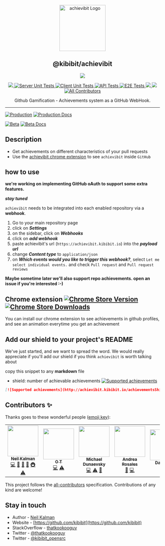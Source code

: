 <p align="center">
  <a href="https://achievibit.kibibit.io/" target="blank"><img src="https://Kibibit.io/kibibit-assets/SVG/achievibit-middle.svg" width="150" alt="achievibit Logo" />
  </a>
  <h2 align="center">
    @kibibit/achievibit
  </h2>
</p>
<p align="center">
  <a href="https://www.npmjs.com/package/@kibibit/achievibit"><img src="https://img.shields.io/npm/v/@kibibit/achievibit/latest.svg?style=for-the-badge&logo=npm&color=CB3837"></a>
</p>
<p align="center">
<a href="https://codecov.io/gh/Kibibit/achievibit">
  <img src="https://codecov.io/gh/Kibibit/achievibit/branch/beta/graph/badge.svg?token=Q3LT2A9EJ6">
</a>
<a href="https://github.com/Kibibit/achievibit/actions/workflows/server-unit-tests.yml">
  <img src="https://github.com/Kibibit/achievibit/actions/workflows/server-unit-tests.yml/badge.svg?style=flat-square" alt="Server Unit Tests">
</a>
<a href="https://github.com/Kibibit/achievibit/actions/workflows/client-unit-tests.yml">
  <img src="https://github.com/Kibibit/achievibit/actions/workflows/client-unit-tests.yml/badge.svg?style=flat-square" alt="Client Unit Tests">
</a>
<a href="https://github.com/Kibibit/achievibit/actions/workflows/api-tests.yml">
  <img src="https://github.com/Kibibit/achievibit/actions/workflows/api-tests.yml/badge.svg?style=flat-square" alt="API Tests">
</a>
<a href="https://github.com/Kibibit/achievibit/actions/workflows/e2e-tests.yml">
  <img src="https://github.com/Kibibit/achievibit/actions/workflows/e2e-tests.yml/badge.svg?style=flat-square" alt="E2E Tests">
</a>
<a href="https://www.npmjs.com/package/@kibibit/achievibit">
  <img src="https://img.shields.io/npm/v/@kibibit/achievibit/beta.svg?logo=npm&color=CB3837">
</a>
<a href="https://github.com/semantic-release/semantic-release"><img src="https://img.shields.io/badge/%20%20%F0%9F%93%A6%F0%9F%9A%80-semantic--release-e10079.svg"></a>
 <!-- ALL-CONTRIBUTORS-BADGE:START - Do not remove or modify this section -->
<a href="#contributors-"><img src="https://img.shields.io/badge/all_contributors-5-orange.svg?style=flat-square" alt="All Contributors"></a>
<!-- ALL-CONTRIBUTORS-BADGE:END -->
</p>
<p align="center">
  Github Gamification - Achievements system as a GitHub WebHook.
</p>
<hr>

[![Production](https://img.shields.io/badge/Production-application-informational?logo=heroku)](https://achievibit.kibibit.io/) [![Production Docs](https://img.shields.io/badge/Production-api--docs-85EA2D?logo=swagger)](https://achievibit.kibibit.io/docs/)

[![Beta](https://img.shields.io/badge/Beta-application-informational?logo=heroku)](https://achievibit-beta.herokuapp.com/) [![Beta Docs](https://img.shields.io/badge/Beta-api--docs-85EA2D?logo=swagger)](https://achievibit-beta.herokuapp.com/api/docs)
## Description

- Get achievements on different characteristics of your pull requests
- Use the [achievibit chrome extension](https://chrome.google.com/webstore/detail/achievibit/iddkmddomdohnihbehiamfnmpomlhpee?utm_source=achievibitreadme) to see `achievibit` inside `GitHub`

## how to use

**we're working on implementing GitHub oAuth to support some extra features.**

***stay tuned***

`achievibit` needs to be integrated into each enabled repository via a **webhook**.

1. Go to your main repository page
2. click on ***Settings***
3. on the sidebar, click on ***Webhooks***
4. click on ***add webhook***
5. paste achievibit's url (`https://achievibit.kibibit.io`) into the ***payload url***
6. change ***Content type*** to `application/json`
7. on ***Which events would you like to trigger this webhook?***, select `Let me select individual events.` and check `Pull request` and `Pull request reviews`

**Maybe sometime later we'll also support repo achievements. open an issue if you're interested :-)**

## Chrome extension [![Chrome Store Version](https://img.shields.io/chrome-web-store/v/iddkmddomdohnihbehiamfnmpomlhpee.svg)](https://chrome.google.com/webstore/detail/achievibit/iddkmddomdohnihbehiamfnmpomlhpee) [![Chrome Store Downloads](https://img.shields.io/chrome-web-store/d/iddkmddomdohnihbehiamfnmpomlhpee.svg)](https://chrome.google.com/webstore/detail/achievibit/iddkmddomdohnihbehiamfnmpomlhpee)
You can install our chrome extension to see achievements in github profiles,
and see an animation everytime you get an achievement

## Add our shield to your project's README

We've just started, and we want to spread the word. We would really appreciate if you'll add our shield if you think `achievibit` is worth talking about

copy this snippet to any **markdown** file
- shield: number of achievable achievements [![Supported achievements](http://achievibit.kibibit.io/achievementsShield)](https://achievibit.kibibit.io)

```markdown
[![Supported achievements](http://achievibit.kibibit.io/achievementsShield)](https://achievibit.kibibit.io)
```

## Contributors ✨

Thanks goes to these wonderful people ([emoji key](https://allcontributors.org/docs/en/emoji-key)):
<!-- ALL-CONTRIBUTORS-LIST:START - Do not remove or modify this section -->
<!-- prettier-ignore-start -->
<!-- markdownlint-disable -->
<table>
  <tr>
    <td align="center"><a href="http://thatkookooguy.kibibit.io/"><img src="https://avatars3.githubusercontent.com/u/10427304?v=4?s=100" width="100px;" alt=""/><br /><sub><b>Neil Kalman</b></sub></a><br /><a href="https://github.com/Kibibit/achievibit/commits?author=Thatkookooguy" title="Code">💻</a> <a href="https://github.com/Kibibit/achievibit/commits?author=Thatkookooguy" title="Documentation">📖</a> <a href="#design-Thatkookooguy" title="Design">🎨</a> <a href="#maintenance-Thatkookooguy" title="Maintenance">🚧</a> <a href="#infra-Thatkookooguy" title="Infrastructure (Hosting, Build-Tools, etc)">🚇</a> <a href="https://github.com/Kibibit/achievibit/commits?author=Thatkookooguy" title="Tests">⚠️</a></td>
    <td align="center"><a href="https://github.com/ortichon"><img src="https://avatars.githubusercontent.com/u/10263615?v=4?s=100" width="100px;" alt=""/><br /><sub><b>O T</b></sub></a><br /><a href="https://github.com/Kibibit/achievibit/commits?author=ortichon" title="Code">💻</a> <a href="https://github.com/Kibibit/achievibit/commits?author=ortichon" title="Tests">⚠️</a></td>
    <td align="center"><a href="https://github.com/dunaevsky"><img src="https://avatars.githubusercontent.com/u/19394324?v=4?s=100" width="100px;" alt=""/><br /><sub><b>Michael Dunaevsky</b></sub></a><br /><a href="https://github.com/Kibibit/achievibit/commits?author=dunaevsky" title="Code">💻</a> <a href="https://github.com/Kibibit/achievibit/commits?author=dunaevsky" title="Tests">⚠️</a> <a href="https://github.com/Kibibit/achievibit/issues?q=author%3Adunaevsky" title="Bug reports">🐛</a></td>
    <td align="center"><a href="https://github.com/andrearosr"><img src="https://avatars.githubusercontent.com/u/12634807?v=4?s=100" width="100px;" alt=""/><br /><sub><b>Andrea Rosales</b></sub></a><br /><a href="https://github.com/Kibibit/achievibit/issues?q=author%3Aandrearosr" title="Bug reports">🐛</a> <a href="https://github.com/Kibibit/achievibit/commits?author=andrearosr" title="Code">💻</a></td>
    <td align="center"><a href="https://daniel-ruf.de/"><img src="https://avatars.githubusercontent.com/u/827205?v=4?s=100" width="100px;" alt=""/><br /><sub><b>Daniel Ruf</b></sub></a><br /><a href="https://github.com/Kibibit/achievibit/issues?q=author%3ADanielRuf" title="Bug reports">🐛</a> <a href="https://github.com/Kibibit/achievibit/commits?author=DanielRuf" title="Documentation">📖</a></td>
  </tr>
</table>

<!-- markdownlint-restore -->
<!-- prettier-ignore-end -->

<!-- ALL-CONTRIBUTORS-LIST:END -->

This project follows the [all-contributors](https://github.com/all-contributors/all-contributors) specification. Contributions of any kind are welcome!

## Stay in touch

- Author - [Neil Kalman](https://github.com/thatkookooguy)
- Website - [https://github.com/kibibit](https://github.com/kibibit)
- StackOverflow - [thatkookooguy](https://stackoverflow.com/users/1788884/thatkookooguy)
- Twitter - [@thatkookooguy](https://twitter.com/thatkookooguy)
- Twitter - [@kibibit_opensrc](https://twitter.com/kibibit_opensrc)
